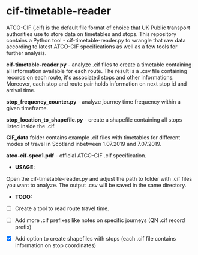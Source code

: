 # cif-timetable-reader

ATCO-CIF (.cif) is the default file format of choice that UK Public transport authorities use to store data on timetables and stops. This repository contains a Python tool - cif-timetable-reader.py to wrangle that raw data according to latest ATCO-CIF specifications as well as a few tools for further analysis. 

**cif-timetable-reader.py** - analyze .cif files to create a timetable containing all information available for each route. The result is a .csv file containing records on each route, it's associated stops and other informations. Moreover, each stop and route pair holds information on next stop id and arrival time.

**stop_frequency_counter.py** - analyze journey time frequency within a given timeframe.

**stop_location_to_shapefile.py** - create a shapefile containing all stops listed inside the .cif.

**CIF_data** folder contains example .cif files with timetables for different modes of travel in Scotland inbetween 1.07.2019 and 7.07.2019. 

**atco-cif-spec1.pdf** - official ATCO-CIF .cif specification.

- **USAGE:** 

Open the cif-timetable-reader.py and adjust the path to folder with .cif files you want to analyze. The output .csv will be saved in the same directory.

 - **TODO:**
 - [ ] Create a tool to read route travel time.
 - [ ] Add more .cif prefixes like notes on specific journeys (QN .cif record prefix)
- [x] Add option to create shapefiles with stops (each .cif file contains information on stop coordinates)

